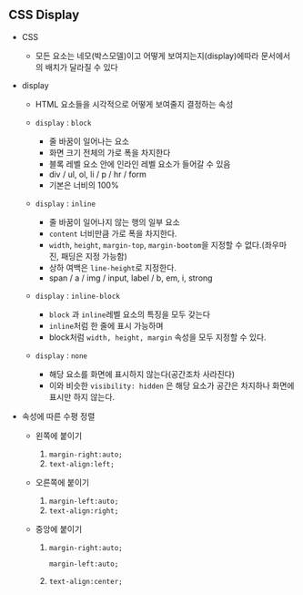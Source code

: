 ## CSS Display

* CSS
  * 모든 요소는 네모(박스모델)이고 어떻게 보여지는지(display)에따라 문서에서의 배치가 달라질 수 있다

* display

  * HTML 요소들을 시각적으로 어떻게 보여줄지 결정하는 속성
  * `display` : `block`
    * 줄 바꿈이 일어나는 요소
    * 화면 크기 전체의 가로 폭을 차지한다
    * 블록 레벨 요소 안에 인라인 레벨 요소가 들어갈 수 있음
    * div / ul, ol, li / p / hr / form
    * 기본은 너비의 100%

  * `display` : `inline`
    * 줄 바꿈이 일어나지 않는 행의 일부 요소
    * `content` 너비만큼 가로 폭을 차지한다.
    * `width`, `height`, `margin-top`, `margin-bootom`을 지정할 수 없다.(좌우마진, 패딩은 지정 가능함)
    * 상하 여백은 `line-height`로 지정한다.
    * span / a / img / input, label / b, em, i, strong

  * `display` : `inline-block`
    * `block` 과 `inline`레벨 요소의 특징을 모두 갖는다
    * `inline`처럼 한 줄에 표시 가능하며
    * block처럼 `width, height, margin` 속성을 모두 지정할 수 있다.

  * `display` : `none`
    * 해당 요소를 화면에 표시하지 않는다(공간조차 사라진다)
    * 이와 비슷한 `visibility: hidden` 은 해당 요소가 공간은 차지하나 화면에 표시만 하지 않는다.

* 속성에 따른 수평 정렬

  * 왼쪽에 붙이기 

    1. `margin-right:auto;`
    2. `text-align:left;`

  * 오른쪽에 붙이기

    1. `margin-left:auto;`
    2. `text-align:right;`

  * 중앙에 붙이기

    1. `margin-right:auto;`

       `margin-left:auto;`

    2. `text-align:center;`